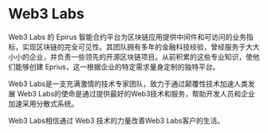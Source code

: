 # Web3 Labs

Web3 Labs 的 Epirus 智能合约平台为区块链应用提供中间件和可访问的业务指标，实现区块链的完全可见性。其团队拥有多年的金融科技经验，曾经服务于大大小小的企业，并负责一些领先的开源区块链项目。从前积累的这些专业知识，使他们能够创建 Eprius，这一根据企业的特定需求量身定制的独特平台。

Web3 Labs是一支充满激情的技术专家团队，致力于通过颠覆性技术加速人类发展
Web3 Labs的使命是通过提供最好的Web3技术和服务，帮助开发人员和企业加速采用分散式系统。


Web3 Labs相信通过 Web3 技术的力量改善Web3 Labs客户的生活。
